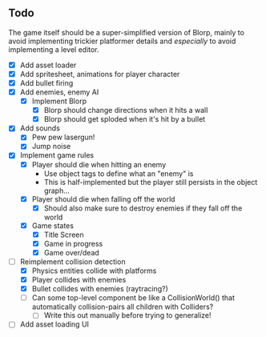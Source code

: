 ## Todo

The game itself should be a super-simplified version of Blorp, mainly to avoid implementing trickier platformer details and *especially* to avoid implementing a level editor.

* [x] Add asset loader
* [x] Add spritesheet, animations for player character
* [x] Add bullet firing
* [x] Add enemies, enemy AI
  * [x] Implement Blorp
    * [x] Blorp should change directions when it hits a wall
    * [x] Blorp should get sploded when it's hit by a bullet
* [x] Add sounds
  * [x] Pew pew lasergun!
  * [x] Jump noise
* [x] Implement game rules
  * [x] Player should die when hitting an enemy
    * Use object tags to define what an "enemy" is
    * This is half-implemented but the player still persists in the object graph...
  * [x] Player should die when falling off the world
    * [x] Should also make sure to destroy enemies if they fall off the world
  * [x] Game states
    * [x] Title Screen
    * [x] Game in progress
    * [x] Game over/dead
* [ ] Reimplement collision detection
  * [x] Physics entities collide with platforms
  * [x] Player collides with enemies
  * [x] Bullet collides with enemies (raytracing?)
  * [ ] Can some top-level component be like a CollisionWorld() that automatically collision-pairs all children with Colliders?
    * [ ] Write this out manually before trying to generalize!
* [ ] Add asset loading UI